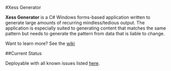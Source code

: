 #Xess Generator

**Xess Generator** is a C# Windows forms-based application written to generate large amounts of recurring mindless/tedious output. The application is especially suited to generating content that matches the same pattern but needs to generate the pattern from data that is liable to change.

Want to learn more? See the [wiki](https://github.com/bobbyache/XessGenerator/wiki)

##Current Status

Deployable with all known issues listed [here](https://github.com/bobbyache/XessGenerator/issues).